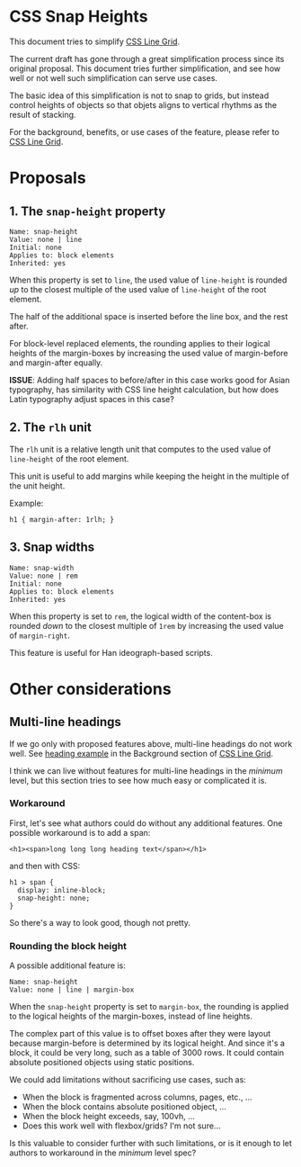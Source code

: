 CSS Snap Heights
================

This document tries to simplify [CSS Line Grid].

The current draft has gone through a great simplification process
since its original proposal.
This document tries further simplification,
and see how well or not well such simplification can serve use cases.

The basic idea of this simplification is
not to snap to grids, but instead
control heights of objects
so that objets aligns to vertical rhythms
as the result of stacking.

For the background, benefits, or use cases of the feature,
please refer to [CSS Line Grid].

# Proposals

## 1. The `snap-height` property

```
Name: snap-height
Value: none | line
Initial: none
Applies to: block elements
Inherited: yes
```

When this property is set to `line`,
the used value of `line-height` is rounded _up_ to the closest multiple of
the used value of `line-height` of the root element.

The half of the additional space is inserted before the line box,
and the rest after.

For block-level replaced elements,
the rounding applies to their logical heights of the margin-boxes
by increasing the used value of margin-before and margin-after equally.

**ISSUE**:
Adding half spaces to before/after in this case works good for Asian typography,
has similarity with CSS line height calculation,
but how does Latin typography adjust spaces in this case?

## 2. The `rlh` unit

The `rlh` unit is a relative length unit that computes to
the used value of `line-height` of the root element.

This unit is useful to add margins
while keeping the height in the multiple of the unit height.

Example:
```
h1 { margin-after: 1rlh; }
```

## 3. Snap widths

```
Name: snap-width
Value: none | rem
Initial: none
Applies to: block elements
Inherited: yes
```

When this property is set to `rem`,
the logical width of the content-box is rounded _down_ to the closest multiple of `1rem`
by increasing the used value of `margin-right`.

This feature is useful for Han ideograph-based scripts.

# Other considerations

## Multi-line headings

If we go only with proposed features above,
multi-line headings do not work well.
See [heading example] in the Background section of [CSS Line Grid].

I think we can live without features for multi-line headings in the _minimum_ level,
but this section tries to see how much easy or complicated it is.

### Workaround

First, let's see what authors could do without any additional features.
One possible workaround is to add a span:
```
<h1><span>long long long heading text</span></h1>
```
and then with CSS:
```
h1 > span {
  display: inline-block;
  snap-height: none;
}
```
So there's a way to look good, though not pretty.

### Rounding the block height

A possible additional feature is:
```
Name: snap-height
Value: none | line | margin-box
```

When the `snap-height` property is set to `margin-box`,
the rounding is applied to the logical heights of the margin-boxes,
instead of line heights.

The complex part of this value is to offset boxes after they were layout
because margin-before is determined by its logical height.
And since it's a block, it could be very long,
such as a table of 3000 rows.
It could contain absolute positioned objects using static positions.

We could add limitations without sacrificing use cases, such as:

* When the block is fragmented across columns, pages, etc.,
...
* When the block contains absolute positioned object,
...
* When the block height exceeds, say, 100vh,
...
* Does this work well with flexbox/grids? I'm not sure...

Is this valuable to consider further with such limitations,
or is it enough to let authors to workaround in the _minimum_ level spec?

[CSS Line Grid]: https://drafts.csswg.org/css-line-grid/
[heading example]: https://drafts.csswg.org/css-line-grid/#example-93bb7545
